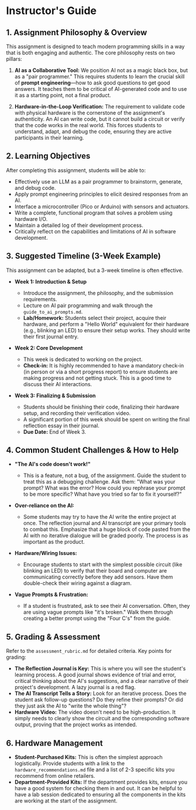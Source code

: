 # Instructor's Guide

## 1. Assignment Philosophy & Overview

This assignment is designed to teach modern programming skills in a way that is both engaging and authentic. The core philosophy rests on two pillars:

1.  **AI as a Collaborative Tool:** We position AI not as a magic black box, but as a "pair programmer." This requires students to learn the crucial skill of **prompt engineering**—how to ask good questions to get good answers. It teaches them to be critical of AI-generated code and to use it as a starting point, not a final product.

2.  **Hardware-in-the-Loop Verification:** The requirement to validate code with physical hardware is the cornerstone of the assignment's authenticity. An AI can write code, but it cannot build a circuit or verify that the code works in the real world. This forces students to understand, adapt, and debug the code, ensuring they are active participants in their learning.

## 2. Learning Objectives

After completing this assignment, students will be able to:

-   Effectively use an LLM as a pair programmer to brainstorm, generate, and debug code.
-   Apply prompt engineering principles to elicit desired responses from an AI.
-   Interface a microcontroller (Pico or Arduino) with sensors and actuators.
-   Write a complete, functional program that solves a problem using hardware I/O.
-   Maintain a detailed log of their development process.
-   Critically reflect on the capabilities and limitations of AI in software development.

## 3. Suggested Timeline (3-Week Example)

This assignment can be adapted, but a 3-week timeline is often effective.

-   **Week 1: Introduction & Setup**
    -   Introduce the assignment, the philosophy, and the submission requirements.
    -   Lecture on AI pair programming and walk through the `guide_to_ai_prompts.md`.
    -   **Lab/Homework:** Students select their project, acquire their hardware, and perform a "Hello World" equivalent for their hardware (e.g., blinking an LED) to ensure their setup works. They should write their first journal entry.

-   **Week 2: Core Development**
    -   This week is dedicated to working on the project.
    -   **Check-in:** It is highly recommended to have a mandatory check-in (in person or via a short progress report) to ensure students are making progress and not getting stuck. This is a good time to discuss their AI interactions.

-   **Week 3: Finalizing & Submission**
    -   Students should be finishing their code, finalizing their hardware setup, and recording their verification video.
    -   A significant portion of this week should be spent on writing the final reflection essay in their journal.
    -   **Due Date:** End of Week 3.

## 4. Common Student Challenges & How to Help

-   **"The AI's code doesn't work!"**
    -   This is a feature, not a bug, of the assignment. Guide the student to treat this as a debugging challenge. Ask them: "What was your prompt? What was the error? How could you rephrase your prompt to be more specific? What have you tried so far to fix it yourself?"

-   **Over-reliance on the AI:**
    -   Some students may try to have the AI write the entire project at once. The reflection journal and AI transcript are your primary tools to combat this. Emphasize that a huge block of code pasted from the AI with no iterative dialogue will be graded poorly. The process is as important as the product.

-   **Hardware/Wiring Issues:**
    -   Encourage students to start with the simplest possible circuit (like blinking an LED) to verify that their board and computer are communicating correctly before they add sensors. Have them double-check their wiring against a diagram.

-   **Vague Prompts & Frustration:**
    -   If a student is frustrated, ask to see their AI conversation. Often, they are using vague prompts like "it's broken." Walk them through creating a better prompt using the "Four C's" from the guide.

## 5. Grading & Assessment

Refer to the `assessment_rubric.md` for detailed criteria. Key points for grading:

-   **The Reflection Journal is Key:** This is where you will see the student's learning process. A good journal shows evidence of trial and error, critical thinking about the AI's suggestions, and a clear narrative of their project's development. A lazy journal is a red flag.
-   **The AI Transcript Tells a Story:** Look for an iterative process. Does the student ask follow-up questions? Do they refine their prompts? Or did they just ask the AI to "write the whole thing"?
-   **Hardware Video:** The video doesn't need to be high-production. It simply needs to clearly show the circuit and the corresponding software output, proving that the project works as intended.

## 6. Hardware Management

-   **Student-Purchased Kits:** This is often the simplest approach logistically. Provide students with a link to the `hardware_recommendations.md` file and a list of 2-3 specific kits you recommend from online retailers.
-   **Department-Provided Kits:** If the department provides kits, ensure you have a good system for checking them in and out. It can be helpful to have a lab session dedicated to ensuring all the components in the kits are working at the start of the assignment.
